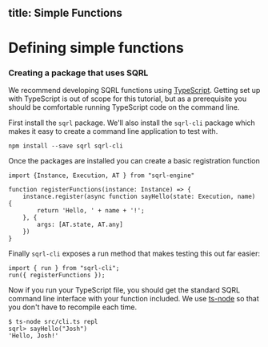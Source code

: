title: Simple Functions
---

# Defining simple functions

### Creating a package that uses SQRL

We recommend developing SQRL functions using [TypeScript](https://www.typescriptlang.org). Getting set up with TypeScript is out of scope for this tutorial, but as a prerequisite you should be comfortable running TypeScript code on the command line.

First install the `sqrl` package. We'll also install the `sqrl-cli` package which makes it easy to create a command line application to test with.

```
npm install --save sqrl sqrl-cli
```

Once the packages are installed you can create a basic registration function

```
import {Instance, Execution, AT } from "sqrl-engine"

function registerFunctions(instance: Instance) => {
    instance.register(async function sayHello(state: Execution, name) {
        return 'Hello, ' + name + '!';
    }, {
        args: [AT.state, AT.any]
    })
}
```

Finally `sqrl-cli` exposes a run method that makes testing this out far easier:
```
import { run } from "sqrl-cli";
run({ registerFunctions });
```

Now if you run your TypeScript file, you should get the standard SQRL command line interface with your function included. We use [ts-node](https://github.com/TypeStrong/ts-node) so that you don't have to recompile each time.

```
$ ts-node src/cli.ts repl
sqrl> sayHello("Josh")
'Hello, Josh!'
```